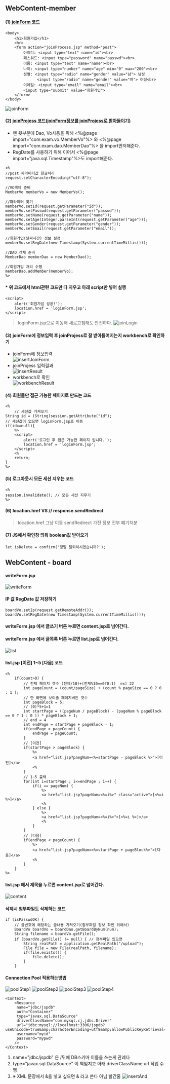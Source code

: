 ## WebContent-member
#### (1) [joinForm 코드](https://github.com/yunjinhyeong/javaEclipse/blob/master/jsp_study/WebContent/member/joinForm.jsp)
```
<body>
	<h1>회원가입</h1>
	<hr>
	<form action="joinProcess.jsp" method="post">
		아이디: <input type="text" name="id"><br>
		패스워드: <input type="password" name="passwd"><br>
		이름: <input type="text" name="name"><br>
		나이: <input type="number" name="age" min="0" max="200"><br>
		성별: <input type="radio" name="gender" value="남"> 남성
		      <input type="radio" name="gender" value="여"> 여성<br>
		이메일: <input type="email" name="email"><br>
		<input type="submit" value="회원가입">      
	</form>
</body>
```
![joinForm](imgs/joinForm.png)
#### (2) [joinProjess 코드(joinForm정보를 joinProjess로 받아들이기)](https://github.com/yunjinhyeong/javaEclipse/blob/master/jsp_study/WebContent/member/joinProcess.jsp)
- 맨 윗부분에 Dao, Vo사용을 위해 <%@page import="com.exam.vo.MemberVo"%> 와 <%@page import="com.exam.dao.MemberDao"%> 을 import먼저해준다.
- RegDate를 사용하기 위해 이어서 <%@page import="java.sql.Timestamp"%>도 import해준다.
```
<%
//post 파라미터값 한글처리
request.setCharacterEncoding("utf-8");

//VO객체 준비
MemberVo memberVo = new MemberVo();

//파라미터 찾기
memberVo.setId(request.getParameter("id"));
memberVo.setPasswd(request.getParameter("passwd"));
memberVo.setName(request.getParameter("name"));
memberVo.setAge(Integer.parseInt(request.getParameter("age")));
memberVo.setGender(request.getParameter("gender"));
memberVo.setEmail(request.getParameter("email"));

//회원가입(날짜시간) 정보 설정
memberVo.setRegDate(new Timestamp(System.currentTimeMillis()));

//DAO 객체 준비
MemberDao memberDao = new MemberDao();

//회원가입 처리 수행
memberDao.addMember(memberVo);
%>
```
#### * 위 코드에서 html관련 코드만 다 지우고 아래 script만 넣어 실행
```
<script>
	alert('회원가입 성공!');
	location.href = 'loginForm.jsp';
</script>
```
> loginForm.jsp으로 이동해 새로고침해도 안전하다.
![joinLogin](imgs/joinLogin.png)

#### (3) joinForm에 정보입력 후 joinProjess로 잘 받아들여지는지 workbench로 확인하기
- joinForm에 정보입력<br>
![insertJoinForm](imgs/insertJoinForm.png)
- joinProjess 입력결과<br>
![insertResult](imgs/insertResult.png)
- workbench로 확인<br>
![workbenchResult](imgs/workbenchResult.png)

#### (4) 회원들만 접근 가능한 페이지로 만드는 코드
```
<%
	// 세션값 가져오기
String id = (String)session.getAttribute("id");
// 세션값이 없으면 loginForm.jsp로 이동
if(id==null){
	%>
	<script>
		alert('로그인 후 접근 가능한 페이지 입니다.');
		location.href = 'loginForm.jsp';
	</script>
	<%
	return;
}
%>
```
#### (5) 로그아웃시 모든 세션 지우는 코드
```
<%
session.invalidate(); // 모든 세션 지우기
%>
```
#### (6) location.href VS // response.sendRedirect
> location.href 그냥 이동
> sendRedirect 가진 정보 전부 폐기처분
#### (7) JS에서 확인창 띄워 boolean값 받아오기
```
let isDelete = confirm('정말 탈퇴하시겠습니까?');
```
## WebContent - board
#### writeForm.jsp
![writeForm](imgs/writeForm.png)
#### IP 값 RegDate 값 저장하기
```
boardVo.setIp(request.getRemoteAddr());
boardVo.setRegDate(new Timestamp(System.currentTimeMillis()));
```
#### writeForm.jsp 에서 글쓰기 버튼 누르면 content.jsp로 넘어간다.
#### writeForm.jsp 에서 글목록 버튼 누르면 list.jsp로 넘어간다.
![list](imgs/list.png)
#### list.jsp [이전] 1~5 [다음] 코드
```
<%
	if(count>0) {
		// 전체 페이지 갯수 (전체/10)+(전체%10==0?0:1)  ex) 22
		int pageCount = (count/pageSize) + (count % pageSize == 0 ? 0 : 1 );
		// 한 화면에 보여줄 페이지버튼 갯수
		int pageBlock = 5;
		// (0)*5+1=1
		int startPage = ((pageNum / pageBlock) - (pageNum % pageBlock == 0 ? 1 : 0 )) * pageBlock + 1;
		// end = 4
		int endPage = startPage + pageBlock - 1;
		if(endPage > pageCount) {
			endPage = pageCount;
		}
		// [이전]
		if(startPage > pageBlock) {
			%>
			<a href="list.jsp?paegNum=<%=startPage - pageBlock %>">[이전]</a>
			<%
		}
		// 1~5 출력
		for(int i=startPage ; i<=endPage ; i++) {
			if(i == pageNum) {
				%>
				<a href="list.jsp?pageNum=<%=i%>" class="active">[<%=i %>]</a>
				<%
			} else {
				%>
				<a href="list.jsp?pageNum=<%=i%>">[<%=i %>]</a>
				<%
			}
		}
		// [다음]
		if(endPage < pageCount) {
			%>
			<a href="list.jsp?pageNum=<%=startPage + pageBlock%>">[다음]</a>
			<%
		}
	}
%>
```
#### list.jsp 에서 제목을 누르면 content.jsp로 넘어간다.
![content](imgs/content.png)
#### 삭제시 첨부파일도 삭제하는 코드
```
if (isPasswdOK) {
	// 글번호에 해당하는 글내용 가져오기(첨부파일 정보 확인 위해서)
	BoardVo boardVo = boardDao.getBoardByNum(num);
	String filename = boardVo.getFile();
	if (boardVo.getFile() != null) { // 첨부파일 있으면
		String realPath = application.getRealPath("/upload");
		File file = new File(realPath, filename);
		if(file.exists()) {
			file.delete();
		}
	}
```
#### Connection Pool 적용하는방법
![poolStep1](imgs/poolStep1.png)
![poolStep2](imgs/poolStep2.png)
![poolStep3](imgs/poolStep3.png)
![poolStep4](imgs/poolStep4.png)
```
<Context>
	<Resource
	 name="jdbc/jspdb"
	 auth="Container"
	 type="javax.sql.DataSource"
	 driverClassName="com.mysql.cj.jdbc.Driver"
	 url="jdbc:mysql://localhost:3306/jspdb?useUnicode=true&amp;characterEncoding=utf8&amp;allowPublicKeyRetrieval=true&amp;useSSL=false&amp;serverTimezone=Asia/Seoul"
	 username="myid"
	 password="mypwd"
	/>
</Context>
```
1. name="jdbc/jspdb" 은 /뒤에 DB스키마 이름을 쓰는게 관례다
2. type="javax.sql.DataSource" 이 책임지고 아래 driverClassName url 작업 수행
3. ※ XML 문장에서 &을 넣고 싶으면 &amp; 라고 쓴다 아님 빨간줄
![insertAnd](imgs/insertAnd.png)
